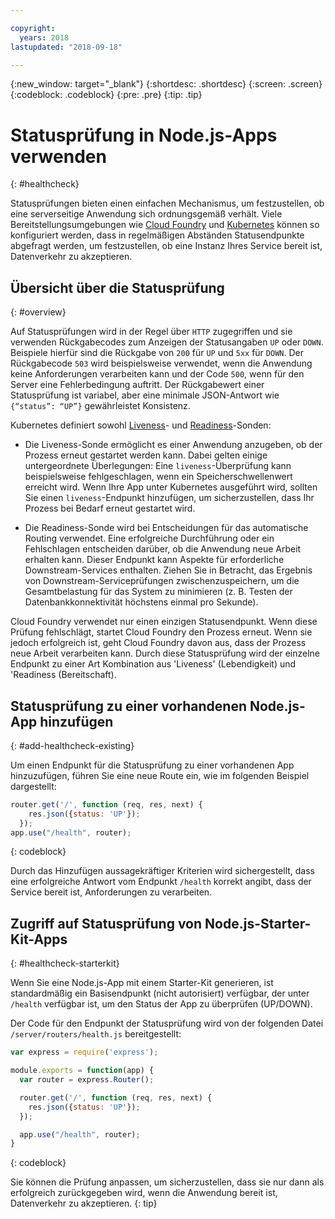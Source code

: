 ```yaml
---

copyright:
  years: 2018
lastupdated: "2018-09-18"

---
```


{:new_window: target="_blank"}
{:shortdesc: .shortdesc}
{:screen: .screen}
{:codeblock: .codeblock}
{:pre: .pre}
{:tip: .tip}

# Statusprüfung in Node.js-Apps verwenden
{: #healthcheck}

Statusprüfungen bieten einen einfachen Mechanismus, um festzustellen, ob eine serverseitige Anwendung sich ordnungsgemäß verhält. Viele Bereitstellungsumgebungen wie [Cloud Foundry](https://www.ibm.com/cloud/cloud-foundry) und [Kubernetes](https://www.ibm.com/cloud/container-service) können so konfiguriert werden, dass in regelmäßigen Abständen Statusendpunkte abgefragt werden, um festzustellen, ob eine Instanz Ihres Service bereit ist, Datenverkehr zu akzeptieren.

## Übersicht über die Statusprüfung
{: #overview}

Auf Statusprüfungen wird in der Regel über `HTTP` zugegriffen und sie verwenden Rückgabecodes zum Anzeigen der Statusangaben `UP` oder `DOWN`. Beispiele hierfür sind die Rückgabe von `200` für `UP` und `5xx` für `DOWN`. Der Rückgabecode `503` wird beispielsweise verwendet, wenn die Anwendung keine Anforderungen verarbeiten kann und der Code `500`, wenn für den Server eine Fehlerbedingung auftritt. Der Rückgabewert einer Statusprüfung ist variabel, aber eine minimale JSON-Antwort wie `{“status”: “UP”}` gewährleistet Konsistenz.

Kubernetes definiert sowohl [Liveness](https://kubernetes.io/docs/tasks/configure-pod-container/configure-liveness-readiness-probes/)- und [Readiness](https://kubernetes.io/docs/tasks/configure-pod-container/configure-liveness-readiness-probes/)-Sonden:

* Die Liveness-Sonde ermöglicht es einer Anwendung anzugeben, ob der Prozess erneut gestartet werden kann. Dabei gelten einige untergeordnete Überlegungen: Eine `liveness`-Überprüfung kann beispielsweise fehlgeschlagen, wenn ein Speicherschwellenwert erreicht wird. Wenn Ihre App unter Kubernetes ausgeführt wird, sollten Sie einen `liveness`-Endpunkt hinzufügen, um sicherzustellen, dass Ihr Prozess bei Bedarf erneut gestartet wird.

* Die Readiness-Sonde wird bei Entscheidungen für das automatische Routing verwendet. Eine erfolgreiche Durchführung oder ein Fehlschlagen entscheiden darüber, ob die Anwendung neue Arbeit erhalten kann. Dieser Endpunkt kann Aspekte für erforderliche Downstream-Services enthalten. Ziehen Sie in Betracht, das Ergebnis von Downstream-Serviceprüfungen zwischenzuspeichern, um die Gesamtbelastung für das System zu minimieren (z. B. Testen der Datenbankkonnektivität höchstens einmal pro Sekunde).

Cloud Foundry verwendet nur einen einzigen Statusendpunkt. Wenn diese Prüfung fehlschlägt, startet Cloud Foundry den Prozess erneut. Wenn sie jedoch erfolgreich ist, geht Cloud Foundry davon aus, dass der Prozess neue Arbeit verarbeiten kann. Durch diese Statusprüfung wird der einzelne Endpunkt zu einer Art Kombination aus 'Liveness' (Lebendigkeit) und 'Readiness (Bereitschaft).

## Statusprüfung zu einer vorhandenen Node.js-App hinzufügen
{: #add-healthcheck-existing}

Um einen Endpunkt für die Statusprüfung zu einer vorhandenen App hinzuzufügen, führen Sie eine neue Route ein, wie im folgenden Beispiel dargestellt:
```js
router.get('/', function (req, res, next) {
    res.json({status: 'UP'});
  });
app.use("/health", router);
```
{: codeblock}

Durch das Hinzufügen aussagekräftiger Kriterien wird sichergestellt, dass eine erfolgreiche Antwort vom Endpunkt `/health` korrekt angibt, dass der Service bereit ist, Anforderungen zu verarbeiten.

## Zugriff auf Statusprüfung von Node.js-Starter-Kit-Apps
{: #healthcheck-starterkit}

Wenn Sie eine Node.js-App mit einem Starter-Kit generieren, ist standardmäßig ein Basisendpunkt (nicht autorisiert) verfügbar, der unter `/health` verfügbar ist, um den Status der App zu überprüfen (UP/DOWN).

Der Code für den Endpunkt der Statusprüfung wird von der folgenden Datei `/server/routers/health.js` bereitgestellt:
```js
var express = require('express');

module.exports = function(app) {
  var router = express.Router();

  router.get('/', function (req, res, next) {
    res.json({status: 'UP'});
  });

  app.use("/health", router);
}
```
{: codeblock}

Sie können die Prüfung anpassen, um sicherzustellen, dass sie nur dann als erfolgreich zurückgegeben wird, wenn die Anwendung bereit ist, Datenverkehr zu akzeptieren.
{: tip}
